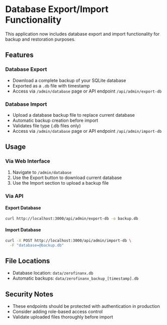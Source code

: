 # Database Export/Import Functionality

This application now includes database export and import functionality for backup and restoration purposes.

## Features

### Database Export
- Download a complete backup of your SQLite database
- Exported as a `.db` file with timestamp
- Access via `/admin/database` page or API endpoint `/api/admin/export-db`

### Database Import
- Upload a database backup file to replace current database
- Automatic backup creation before import
- Validates file type (.db files only)
- Access via `/admin/database` page or API endpoint `/api/admin/import-db`

## Usage

### Via Web Interface
1. Navigate to `/admin/database`
2. Use the Export button to download current database
3. Use the Import section to upload a backup file

### Via API

#### Export Database
```bash
curl http://localhost:3000/api/admin/export-db -o backup.db
```

#### Import Database
```bash
curl -X POST http://localhost:3000/api/admin/import-db \
  -F "database=@backup.db"
```

## File Locations
- Database location: `data/zerofinanx.db`
- Automatic backups: `data/zerofinanx_backup_[timestamp].db`

## Security Notes
- These endpoints should be protected with authentication in production
- Consider adding role-based access control
- Validate uploaded files thoroughly before import